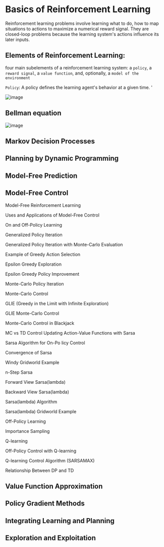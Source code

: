 # Basics of Reinforcement Learning

 Reinforcement learning problems involve learning what to do, how to map situations to actions to maximize a numerical reward signal. They are closed-loop problems because the learning system's actions influence its later inputs.

 ## Elements of Reinforcement Learning:
 four main subelements of a reinforcement learning system: a `policy`, a `reward signal`, a `value function`, and, optionally, a `model of the environment`

 `Policy`:  A policy defines the learning agent's behavior at a given time.
 '

![image](https://github.com/user-attachments/assets/c2a0a0b1-ce6a-4a8c-b99c-b9298af45778)


## Bellman equation
![image](https://github.com/user-attachments/assets/db5f22fe-9143-442d-bf0f-6cd6300427c6)

## Markov Decision Processes

## Planning by Dynamic Programming

## Model-Free Prediction

## Model-Free Control

 Model-Free Reinforcement Learning
 
 Uses and Applications of Model-Free Control

 On and Off-Policy Learning
 
 Generalized Policy Iteration
 
 Generalized Policy Iteration with Monte-Carlo Evaluation
 
 Example of Greedy Action Selection
 
 Epsilon Greedy Exploration
 
 Epsilon Greedy Policy Improvement

 Monte-Carlo Policy Iteration
 
 Monte-Carlo Control
 
 GLIE (Greedy in the Limit with Infinite Exploration)
 
 GLIE Monte-Carlo Control
 
 Monte-Carlo Control in Blackjack

 MC vs TD Control
 Updating Action-Value Functions with Sarsa
 
 Sarsa Algorithm for On-Po licy Control
 
 Convergence of Sarsa
 
 Windy Gridworld Example
 
 n-Step Sarsa

 Forward View Sarsa(lambda)
 
 Backward View Sarsa(lambda)
 
 Sarsa(lambda) Algorithm
 
 Sarsa(lambda) Gridworld Example

 Off-Policy Learning
 
 Importance Sampling
 
 Q-learning
 
 Off-Policy Control with Q-learning
 
 Q-learning Control Algorithm (SARSAMAX)

 Relationship Between DP and TD

## Value Function Approximation

## Policy Gradient Methods

## Integrating Learning and Planning

## Exploration and Exploitation
